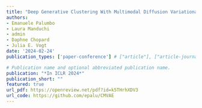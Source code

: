 ```yaml
---
title: "Deep Generative Clustering With Multimodal Diffusion Variational Autoencoders"
authors:
- Emanuele Palumbo
- Laura Manduchi
- admin
- Daphne Chopard
- Julia E. Vogt
date: '2024-02-24'
publication_types: ['paper-conference'] # ["article"], ["article-journal"] or ['paper-conference']

# Publication name and optional abbreviated publication name.
publication: "*In ICLR 2024*"
publication_short: ""
featured: true
url_pdf: https://openreview.net/pdf?id=k5THrhXDV3
url_code: https://github.com/epalu/CMVAE
---
```

